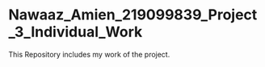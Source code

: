 # Nawaaz_Amien_219099839_Project_3_Individual_Work
This Repository includes my work of the project.
